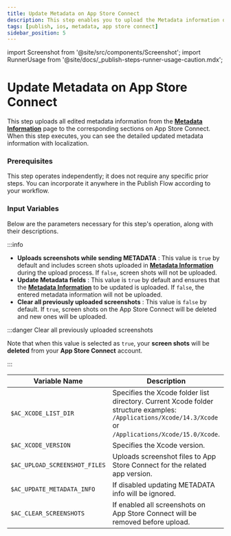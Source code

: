 ```yaml
---
title: Update Metadata on App Store Connect
description: This step enables you to upload the Metadata information of application on App Store Connect.
tags: [publish, ios, metadata, app store connect]
sidebar_position: 5
---
```


import Screenshot from '@site/src/components/Screenshot';
import RunnerUsage from '@site/docs/\_publish-steps-runner-usage-caution.mdx';

# Update Metadata on App Store Connect

This step uploads all edited metadata information from the [**Metadata Information**](/publish-module/publish-information/meta-data-information) page to the corresponding sections on App Store Connect. When this step executes, you can see the detailed updated metadata information with localization.

<RunnerUsage />

<Screenshot url='https://cdn.appcircle.io/docs/assets/BE3741-previewMetadata.png' />


### Prerequisites

This step operates independently; it does not require any specific prior steps. You can incorporate it anywhere in the Publish Flow according to your workflow.

<Screenshot url='https://cdn.appcircle.io/docs/assets/BE3741-metadataOrder.png' />

### Input Variables

Below are the parameters necessary for this step's operation, along with their descriptions.

<Screenshot url='https://cdn.appcircle.io/docs/assets/BE3741-metadataInput.png' />

:::info

- **Uploads screenshots while sending METADATA** : This value is `true` by default and includes screen shots uploaded in [**Metadata Information**](/publish-module/publish-information/meta-data-information#ios-metadata-information) during the upload process. If `false`, screen shots will not be uploaded.
- **Update Metadata fields** : This value is `true` by default and ensures that the [**Metadata Information**](/publish-module/publish-information/meta-data-information#ios-metadata-information) to be updated is uploaded. If `false`, the entered metadata information will not be uploaded.
- **Clear all previously uploaded screenshots** : This value is `false` by default. If `true`, screen shots on the App Store Connect will be deleted and new ones will be uploaded. 

:::danger Clear all previously uploaded screenshots

Note that when this value is selected as `true`, your **screen shots** will be **deleted** from your **App Store Connect** account.

:::



| Variable Name                     | Description                                                                                                                                                | Status   |
| --------------------------------- | -----------------------------------------------------------------------------------------------------------------------------------------------------------| -------- |
| `$AC_XCODE_LIST_DIR`              | Specifies the Xcode folder list directory. Current Xcode folder structure examples: `/Applications/Xcode/14.3/Xcode` or `/Applications/Xcode/15.0/Xcode`.  | Optional |
| `$AC_XCODE_VERSION`               | Specifies the Xcode version.                                                                                                                               | Required |
| `$AC_UPLOAD_SCREENSHOT_FILES`     | Uploads screenshot files to App Store Connect for the related app version.                                                                                 | Optional |
| `$AC_UPDATE_METADATA_INFO`        | If disabled updating METADATA info will be ignored.                                                                                                        | Optional |
| `$AC_CLEAR_SCREENSHOTS`           | If enabled all screenshots on App Store Connect will be removed before upload.                                                                             | Optional |

